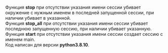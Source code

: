 Функция **stop** при отсутствии указания имени сессии убивает 
окружение с нужным именем в последней запущенной сессии, при наличии убивает в указанной. \
Функция **stop_all** при отсутствии указания имени сессии убивает последнюю запущенную сессию, 
при наличии убивает указанную. \
Функция **start** при отсутствии указания имени сессии создает сессию с именем main. \
Код написан для версии **python3.8.10**.